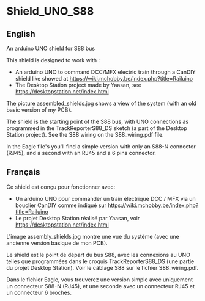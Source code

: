 # Shield_UNO_S88

English
-------
An arduino UNO shield for S88 bus

This shield is designed to work with :
* An arduino UNO to command DCC/MFX electric train through a CanDIY shield like showed at https://wiki.mchobby.be/index.php?title=Railuino
* The Desktop Station project made by Yaasan, see https://desktopstation.net/index.html

The picture assembled_shields.jpg shows a view of the system (with an old basic version of my PCB).

The shield is the starting point of the S88 bus, with UNO connections as programmed in the TrackReporterS88_DS sketch (a part of the Desktop Station project).
See the S88 wiring on the S88_wiring.pdf file.

In the Eagle file's you'll find a simple version with only an S88-N connector (RJ45), and a second with an RJ45 and a 6 pins connector.

Français
--------

Ce shield est conçu pour fonctionner avec:
* Un arduino UNO pour commander un train électrique DCC / MFX via un bouclier CanDIY comme indiqué sur https://wiki.mchobby.be/index.php?title=Railuino
* Le projet Desktop Station réalisé par Yaasan, voir https://desktopstation.net/index.html

L'image assembly_shields.jpg montre une vue du système (avec une ancienne version basique de mon PCB).

Le shield est le point de départ du bus S88, avec les connexions au UNO telles que programmées dans le croquis TrackReporterS88_DS (une partie du projet Desktop Station).
Voir le câblage S88 sur le fichier S88_wiring.pdf.

Dans le fichier Eagle, vous trouverez une version simple avec uniquement un connecteur S88-N (RJ45), et une seconde avec un connecteur RJ45 et un connecteur 6 broches.
